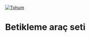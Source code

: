[![Tohum](https://omu.sh/assets/badge/seed.svg)](https://omu.sh "Tohum proje")
<!-- [![CircleCI](https://circleci.com/gh/omu/she.svg)](https://circleci.com/gh/omu/she) -->

Betikleme araç seti
===================

